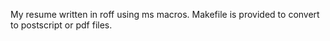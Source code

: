 My resume written in roff using ms macros.
Makefile is provided to convert to postscript or pdf files.
